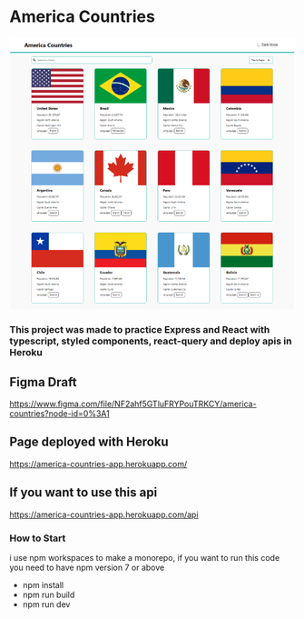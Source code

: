 # America Countries

![plot](./app/src/assets/page.png)

### This project was made to practice Express and React with typescript, styled components, react-query and deploy apis in Heroku

## Figma Draft

https://www.figma.com/file/NF2ahf5GTluFRYPouTRKCY/america-countries?node-id=0%3A1

## Page deployed with Heroku

https://america-countries-app.herokuapp.com/

## If you want to use this api

https://america-countries-app.herokuapp.com/api

### How to Start

i use npm workspaces to make a monorepo, if you want to run this code you need to have npm version 7 or above

- npm install
- npm run build
- npm run dev
